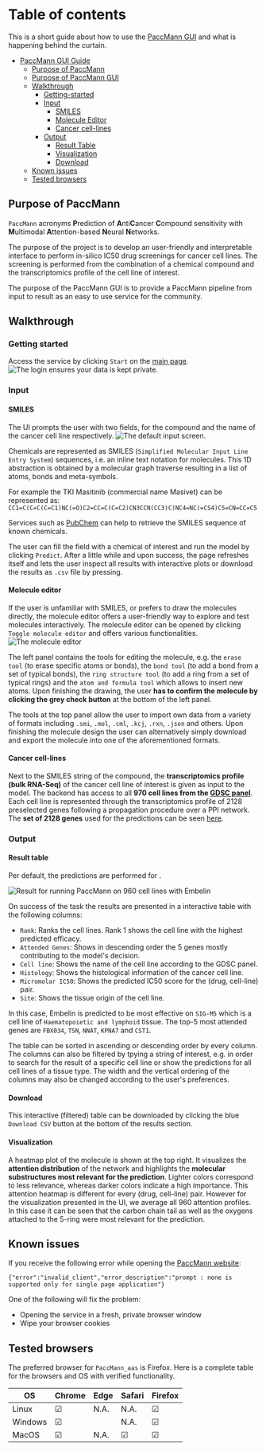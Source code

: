 # Table of contents

This is a short guide about how to use the [PaccMann GUI](https://sysbio.uk-south.containers.mybluemix.net/paccmann) and what is happening behind the curtain.

- [PaccMann GUI Guide](#paccmann-gui-guide)
    - [Purpose of PaccMann](#purpose-of-paccmann)
    - [Purpose of PaccMann GUI](#purpose-of-paccmann-gui)
    - [Walkthrough](#walkthrough)
    	- [Getting-started](#getting-started)
        - [Input](#input)
            - [SMILES](#smiles)
            - [Molecule Editor](#molecule-editor)
            - [Cancer cell-lines](#cancer-cell-lines)
        - [Output](#output)
        	- [Result Table](#result-table)
            - [Visualization](#visualization)
            - [Download](#download)
    - [Known issues](#known-issues)
    - [Tested browsers](#tested-browsers)
    
    


## Purpose of PaccMann

`PaccMann` acronyms **P**rediction of **A**nti**C**ancer **C**ompound sensitivity with **M**ultimodal **A**ttention-based **N**eural **N**etworks.

The purpose of the project is to develop an user-friendly and interpretable interface to perform in-silico IC50 drug screenings for cancer cell lines. The screening is performed from the combination of a chemical compound and the transcriptomics profile of the cell line of interest.

The purpose of the PaccMann GUI is to provide a PaccMann pipeline from input to result as an easy to use service for the community.




## Walkthrough

### Getting started

Access the service by clicking `Start` on the [main page](https://sysbio.uk-south.containers.mybluemix.net/pimkl).
![The login ensures your data is kept private.][login]

### Input

#### SMILES
The UI prompts the user with two fields, for the compound and the name of the cancer cell line respectively.
![The default input screen.][input]

Chemicals are represented as SMILES (`Simplified Molecular Input Line Entry System`) sequences, i.e. an inline text notation for molecules. This 1D abstraction is obtained by a molecular graph traverse resulting in a list of atoms, bonds and meta-symbols.

For example the TKI Masitinib (commercial name Masivet) can be represented as:
`CC1=C(C=C(C=C1)NC(=O)C2=CC=C(C=C2)CN3CCN(CC3)C)NC4=NC(=CS4)C5=CN=CC=C5`

Services such as [PubChem](https://pubchem.ncbi.nlm.nih.gov) can help to retrieve the SMILES sequence of known chemicals.

The user can fill the field with a chemical of interest and run the model by clicking `Predict`. After a little while and upon success, the page refreshes itself and lets the user inspect all results with interactive plots or download the results as `.csv` file by pressing.

#### Molecule editor
If the user is unfamiliar with SMILES, or prefers to draw the molecules directly, the  molecule editor offers a user-friendly way to explore and test molecules interactively.
The molecule editor can be opened by clicking `Toggle molecule editor` and offers various functionalities. 
![The molecule editor][molecule_editor]

The left panel contains the tools for editing the molecule, e.g. the `erase tool` (to erase specific atoms or bonds), the `bond tool` (to add a bond from a set of typical bonds), the `ring structure tool` (to add a ring from a set of typical rings) and the `atom and formula tool` which allows to insert new atoms.
Upon finishing the drawing, the user **has to confirm the molecule by clicking the grey check button** at the bottom of the left panel.

The tools at the top panel allow the user to import own data from a variety of formats including `.smi`, `.mol`, `.cml`, `.kcj`, `.rxn`, `.json` and others. Upon finishing the molecule design the user can alternatively simply download and export the molecule into one of the aforementioned formats.

#### Cancer cell-lines
Next to the SMILES string of the compound, the **transcriptomics profile (bulk RNA-Seq)** of the cancer cell line of interest is given as input to the model.
The backend has access to all **970 cell lines from the [GDSC panel](https://www.cancerrxgene.org)**.
Each cell line is represented through the transcriptomics profile of 2128 preselected genes following a propagation procedure over a PPI network.
The **set of 2128 genes** used for the predictions can be seen [here](https://ibm.ent.box.com/s/vfehvfly7mi2obvaj86pjuy9a82e8nik/file/489488390168).



### Output
#### Result table
Per default, the predictions are performed for .

![Result for running PaccMann on 960 cell lines with Embelin][results_embelin]

On success of the task the results are presented in a interactive table with the following columns: 
* `Rank`: Ranks the cell lines. Rank 1 shows the cell line with the highest predicted efficacy.
* `Attended Genes`: Shows in descending order the 5 genes mostly contributing to the model's decision.
* `Cell line`: Shows the name of the cell line according to the GDSC panel.
* `Histology`: Shows the histological information of the cancer cell line.
* `Micromolar IC50`: Shows the predicted IC50 score for the (drug, cell-line) pair.
* `Site`: Shows the tissue origin of the cell line.

In this case, Embelin is predicted to be most effective on `SIG-M5` which is a cell line of `Haematopoietic and lymphoid` tissue. The top-5 most attended genes are `FBX034`, `TSN`, `NNAT`, `KPNA7` and `CST1`.

The table can be sorted in ascending or descending order by every column. The columns can also be filtered by tpying a string of interest, e.g. in order to search for the result of a specific cell line or show the predictions for all cell lines of a tissue type. 
The width and the vertical ordering of the columns may also be changed according to the user's preferences.



#### Download 
This interactive (filtered) table can be downloaded by clicking the blue `Download CSV` button at the bottom of the results section.


#### Visualization
A heatmap plot of the molecule is shown at the top right. It visualizes the **attention distribution** of the network and highlights the **molecular substructures most relevant for the prediction**. Lighter colors correspond to less relevance, whereas darker colors indicate a high importance.
This attention heatmap is different for every (drug, cell-line) pair. However for the visualization presented in the UI, we average all 960 attention profiles. In this case it can be seen that the carbon chain tail as well as the oxygens attached to the 5-ring were most relevant for the prediction.



## Known issues

If you receive the following error while opening the [PaccMann website](www.ibm.biz/paccmann-aas): 
```
{"error":"invalid_client","error_description":"prompt : none is supported only for single page application"}
```
One of the following will fix the problem:
- Opening the service in a fresh, private browser window
- Wipe your browser cookies

## Tested browsers

The preferred browser for `PaccMann_aas` is Firefox.
Here is a complete table for the browsers and OS with verified functionality.

|OS   	|   Chrome	|   Edge	|   	Safari|  Firefox 	|
|---	|---	|---	|---	|---	|
| Linux  	| &#x2611;  	|   N.A.	|  N.A. 	|  &#x2611;	|
| Windows	| &#x2611;  	|   	|  N.A. 	|&#x2611;   	|
| MacOS  	| &#x2611; 	|  N.A. 	| &#x2611;  	|  &#x2611; 	|

[login]: paccmann_gui/screens/login.png
[input]: paccmann_gui/screens/input_screen.png
[molecule_editor]: paccmann_gui/screens/molecule_editor.png
[results_embelin]: paccmann_gui/screens/result_embelin.png
